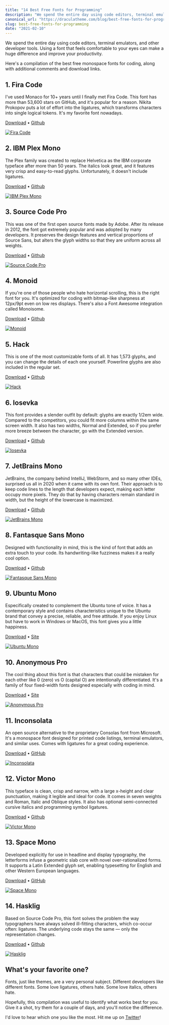 ```yaml
---
title: "14 Best Free Fonts for Programming"
description: "We spend the entire day using code editors, terminal emulators, and other developer tools. Using a font that feels comfortable to your eyes can make a huge difference and improve your productivity. Here's a compilation of the best free monospace fonts for coding, along with additional comments and download links."
canonical_url: "https://draculatheme.com/blog/best-free-fonts-for-programming"
slug: best-free-fonts-for-programming
date: "2021-02-10"
---
```


We spend the entire day using code editors, terminal emulators, and other developer tools. Using a font that feels comfortable to your eyes can make a huge difference and improve your productivity.

Here's a compilation of the best free monospace fonts for coding, along with additional comments and download links.

## 1. Fira Code

I've used Monaco for 10+ years until I finally met Fira Code. This font has more than 53,600 stars on GitHub, and it's popular for a reason. Nikita Prokopov puts a lot of effort into the ligatures, which transforms characters into single logical tokens. It's my favorite font nowadays.

[Download](https://github.com/tonsky/FiraCode/releases/download/5.2/Fira_Code_v5.2.zip) • [Github](https://github.com/tonsky/FiraCode)

<a href="https://github.com/tonsky/FiraCode">
  <img src="/static/img/posts/best-free-fonts-for-programming-a.png" alt="Fira Code" />
</a>

## 2. IBM Plex Mono

The Plex family was created to replace Helvetica as the IBM corporate typeface after more than 50 years. The italics look great, and it features very crisp and easy-to-read glyphs. Unfortunately, it doesn't include ligatures.

[Download](https://github.com/IBM/plex/archive/v5.1.3.zip) • [Github](https://github.com/IBM/plex)

<a href="https://www.ibm.com/plex">
  <img src="/static/img/posts/best-free-fonts-for-programming-b.png" alt="IBM Plex Mono" />
</a>

## 3. Source Code Pro

This was one of the first open source fonts made by Adobe. After its release in 2012, the font got extremely popular and was adopted by many developers. It preserves the design features and vertical proportions of Source Sans, but alters the glyph widths so that they are uniform across all weights.

[Download](https://github.com/adobe-fonts/source-code-pro/archive/2.038R-ro/1.058R-it/1.018R-VAR.zip) • [Github](https://github.com/adobe-fonts/source-code-pro)

<a href="https://adobe-fonts.github.io/source-code-pro">
  <img src="/static/img/posts/best-free-fonts-for-programming-c.png" alt="Source Code Pro" />
</a>

## 4. Monoid

If you're one of those people who hate horizontal scrolling, this is the right font for you. It's optimized for coding with bitmap-like sharpness at 12px/9pt even on low res displays. There's also a Font Awesome integration called Monoisome.

[Download](https://github.com/larsenwork/monoid/archive/0.61.zip) • [Github](https://github.com/larsenwork/monoid)

<a href="https://larsenwork.com/monoid">
  <img src="/static/img/posts/best-free-fonts-for-programming-d.png" alt="Monoid" />
</a>

## 5. Hack

This is one of the most customizable fonts of all. It has 1,573 glyphs, and you can change the details of each one yourself. Powerline glyphs are also included in the regular set.

[Download](https://github.com/source-foundry/Hack/archive/v3.003.zip) • [Github](https://github.com/source-foundry/Hack)

<a href="https://sourcefoundry.org/hack">
  <img src="/static/img/posts/best-free-fonts-for-programming-e.png" alt="Hack" />
</a>

## 6. Iosevka

This font provides a slender outfit by default: glyphs are exactly 1/2em wide. Compared to the competitors, you could fit more columns within the same screen width. It also has two widths, Normal and Extended, so if you prefer more breeze between the character, go with the Extended version.

[Download](https://github.com/be5invis/Iosevka/archive/v4.5.0.zip) • [Github](https://github.com/be5invis/Iosevka)

<a href="https://typeof.net/Iosevka">
  <img src="/static/img/posts/best-free-fonts-for-programming-f.png" alt="Iosevka" />
</a>

## 7. JetBrains Mono

JetBrains, the company behind IntelliJ, WebStorm, and so many other IDEs, surprised us all in 2020 when it came with its own font. Their approach is to keep code lines to the length that developers expect, making each letter occupy more pixels. They do that by having characters remain standard in width, but the height of the lowercase is maximized.

[Download](https://github.com/JetBrains/JetBrainsMono/releases/download/v2.225/JetBrainsMono-2.225.zip) • [Github](https://github.com/JetBrains/JetBrainsMono)

<a href="https://www.jetbrains.com/lp/mono">
  <img src="/static/img/posts/best-free-fonts-for-programming-g.png" alt="JetBrains Mono" />
</a>

## 8. Fantasque Sans Mono

Designed with functionality in mind, this is the kind of font that adds an extra touch to your code. Its handwriting-like fuzziness makes it a really cool option.

[Download](https://github.com/belluzj/fantasque-sans/archive/v1.8.0.zip) • [Github](https://github.com/belluzj/fantasque-sans)

<a href="https://fontlibrary.org/en/font/fantasque-sans-mono">
  <img src="/static/img/posts/best-free-fonts-for-programming-h.png" alt="Fantasque Sans Mono" />
</a>

## 9. Ubuntu Mono

Especifically created to complement the Ubuntu tone of voice. It has a contemporary style and contains characteristics unique to the Ubuntu brand that convey a precise, reliable, and free attitude. If you enjoy Linux but have to work in Windows or MacOS, this font gives you a little happiness.

[Download](https://assets.ubuntu.com/v1/0cef8205-ubuntu-font-family-0.83.zip) • [Site](https://design.ubuntu.com/font/)

<a href="https://design.ubuntu.com/font/">
  <img src="/static/img/posts/best-free-fonts-for-programming-i.png" alt="Ubuntu Mono" />
</a>

## 10. Anonymous Pro

The cool thing about this font is that characters that could be mistaken for each other like 0 (zero) vs O (capital O) are intentionally differentiated. It's a family of four fixed-width fonts designed especially with coding in mind.

[Download](https://www.marksimonson.com/assets/content/fonts/AnonymousPro-1_002.zip) • [Site](https://www.marksimonson.com/fonts/view/anonymous-pro)

<a href="https://www.marksimonson.com/fonts/view/anonymous-pro">
  <img src="/static/img/posts/best-free-fonts-for-programming-j.png" alt="Anonymous Pro" />
</a>

## 11. Inconsolata

An open source alternative to the proprietary Consolas font from Microsoft. It's a monospace font designed for printed code listings, terminal emulators, and similar uses. Comes with ligatures for a great coding experience.

[Download](https://github.com/googlefonts/Inconsolata/archive/v3.000.zip) • [GitHub](https://github.com/googlefonts/Inconsolata)

<a href="https://levien.com/type/myfonts/inconsolata.html">
  <img src="/static/img/posts/best-free-fonts-for-programming-k.png" alt="Inconsolata" />
</a>

## 12. Victor Mono

This typeface is clean, crisp and narrow, with a large x-height and clear punctuation, making it legible and ideal for code. It comes in seven weights and Roman, Italic and Oblique styles. It also has optional semi-connected cursive italics and programming symbol ligatures.

[Download](https://github.com/rubjo/victor-mono/archive/v1.4.2.zip) • [Github](https://github.com/rubjo/victor-mono)

<a href="https://rubjo.github.io/victor-mono/">
  <img src="/static/img/posts/best-free-fonts-for-programming-l.png" alt="Victor Mono" />
</a>

## 13. Space Mono

Developed explicitly for use in headline and display typography, the letterforms infuse a geometric slab core with novel over-rationalized forms. It supports a Latin Extended glyph set, enabling typesetting for English and other Western European languages.

[Download](https://github.com/googlefonts/spacemono/archive/f5ebc1e1c0.zip) • [GitHub](https://github.com/googlefonts/spacemono)

<a href="https://www.colophon-foundry.org/custom/spacemono/">
  <img src="/static/img/posts/best-free-fonts-for-programming-m.png" alt="Space Mono" />
</a>

## 14. Hasklig

Based on Source Code Pro, this font solves the problem the way typographers have always solved ill-fitting characters, which co-occur often: ligatures. The underlying code stays the same — only the representation changes.

[Download](https://github.com/i-tu/Hasklig/archive/v1.2.zip) • [Github](https://github.com/i-tu/Hasklig)

<a href="https://github.com/i-tu/Hasklig">
  <img src="/static/img/posts/best-free-fonts-for-programming-n.png" alt="Hasklig" />
</a>

## What's your favorite one?

Fonts, just like themes, are a very personal subject. Different developers like different fonts. Some love ligatures, others hate. Some love italics, others hate.

Hopefully, this compilation was useful to identify what works best for you. Give it a shot, try them for a couple of days, and you'll notice the difference.

I'd love to hear which one you like the most. Hit me up on [Twitter](https://twitter.com/dozzer)!
